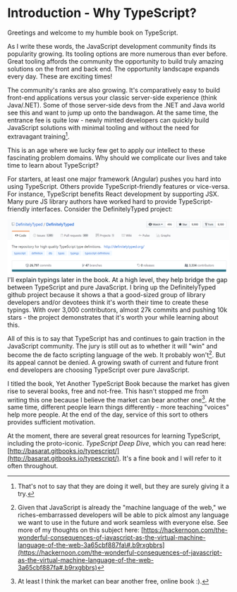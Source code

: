 # Introduction - Why TypeScript?

Greetings and welcome to my humble book on TypeScript.

As I write these words, the JavaScript development community finds its popularity growing. Its tooling options are more numerous than ever before. Great tooling affords the community the opportunity to build truly amazing solutions on the front and back end. The opportunity landscape expands every day. These are exciting times!

The community's ranks are also growing. It's comparatively easy to build front-end applications versus your classic server-side experience \(think Java/.NET\). Some of those server-side devs from the .NET and Java world see this and want to jump up onto the bandwagon. At the same time, the entrance fee is quite low - newly minted developers can quickly build JavaScript solutions with minimal tooling and without the need for extravagant training[^1].

This is an age where we lucky few get to apply our intellect to these fascinating problem domains. Why should we complicate our lives and take time to learn about TypeScript?

For starters, at least one major framework \(Angular\) pushes you hard into using TypeScript. Others provide TypeScript-friendly features or vice-versa. For instance, TypeScript benefits React development by supporting JSX. Many pure JS library authors have worked hard to provide TypeScript-friendly interfaces.  Consider the DefinitelyTyped project:

![](/assets/DefinitelyTypeAsOf2017_03_05.png)I'll explain typings later in the book. At a high level, they help bridge the gap between TypeScript and pure JavaScript. I bring up the DefinitelyTyped github project because it shows a that a good-sized group of library developers and/or devotees think it's worth their time to create these typings. With over 3,000 contributors, almost 27k commits and pushing 10k stars - the project demonstrates that it's worth your while learning about this.

All of this is to say that TypeScript has and continues to gain traction in the JavaScript community. The jury is still out as to whether it will "win" and become the de facto scripting language of the web. It probably won't[^2]. But its appeal cannot be denied. A growing swath of current and future front end developers are choosing TypeScript over pure JavaScript.

I titled the book, Yet Another TypeScript Book because the market has given rise to several books, free and not-free. This hasn't stopped me from writing this one because I believe the market can bear another one[^3]. At the same time, different people learn things differently - more teaching "voices" help more people. At the end of the day, service of this sort to others provides sufficient motivation.

At the moment, there are several great resources for learning TypeScript, including the proto-iconic. _TypeScript Deep Dive_, which you can read here: [http://basarat.gitbooks.io/typescript/](http://basarat.gitbooks.io/typescript/). It's a fine book and I will refer to it often throughout.

[^1]: That's not to say that they are doing it well, but they are surely giving it a try.

[^2]: Given that JavaScript is already the "machine language of the web," we riches-embarrassed developers will be able to pick almost any language we want to use in the future and work seamless with everyone else. See more of my thoughts on this subject here: [https://hackernoon.com/the-wonderful-consequences-of-javascript-as-the-virtual-machine-language-of-the-web-3a65cbf887fa\#.b9rxgbbrs](https://hackernoon.com/the-wonderful-consequences-of-javascript-as-the-virtual-machine-language-of-the-web-3a65cbf887fa#.b9rxgbbrs) 

[^3]: At least I think the market can bear another free, online book :\).

